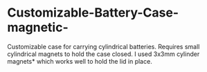 # Customizable-Battery-Case-magnetic-
Customizable case for carrying cylindrical batteries.  Requires small cylindrical magnets to hold the case closed.  I used 3x3mm cylinder magnets* which works well to hold the lid in place.
